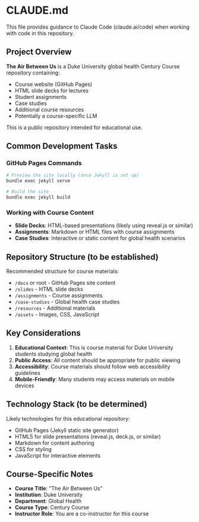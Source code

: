 # CLAUDE.md

This file provides guidance to Claude Code (claude.ai/code) when working with code in this repository.

## Project Overview

**The Air Between Us** is a Duke University global health Century Course repository containing:
- Course website (GitHub Pages)
- HTML slide decks for lectures
- Student assignments
- Case studies
- Additional course resources
- Potentially a course-specific LLM

This is a public repository intended for educational use.

## Common Development Tasks

### GitHub Pages Commands
```bash
# Preview the site locally (once Jekyll is set up)
bundle exec jekyll serve

# Build the site
bundle exec jekyll build
```

### Working with Course Content
- **Slide Decks**: HTML-based presentations (likely using reveal.js or similar)
- **Assignments**: Markdown or HTML files with course assignments
- **Case Studies**: Interactive or static content for global health scenarios

## Repository Structure (to be established)

Recommended structure for course materials:
- `/docs` or root - GitHub Pages site content
- `/slides` - HTML slide decks
- `/assignments` - Course assignments
- `/case-studies` - Global health case studies
- `/resources` - Additional materials
- `/assets` - Images, CSS, JavaScript

## Key Considerations

1. **Educational Context**: This is course material for Duke University students studying global health
2. **Public Access**: All content should be appropriate for public viewing
3. **Accessibility**: Course materials should follow web accessibility guidelines
4. **Mobile-Friendly**: Many students may access materials on mobile devices

## Technology Stack (to be determined)

Likely technologies for this educational repository:
- GitHub Pages (Jekyll static site generator)
- HTML5 for slide presentations (reveal.js, deck.js, or similar)
- Markdown for content authoring
- CSS for styling
- JavaScript for interactive elements

## Course-Specific Notes

- **Course Title**: "The Air Between Us"
- **Institution**: Duke University
- **Department**: Global Health
- **Course Type**: Century Course
- **Instructor Role**: You are a co-instructor for this course